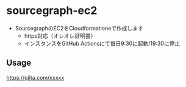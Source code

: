 # sourcegraph-ec2

- SourcegraphのEC2をCloudformationeで作成します
  - https対応（オレオレ証明書）
  - インスタンスをGitHub Actionsにて毎日9:30に起動/19:30に停止

## Usage

https://qiita.com/xxxxx
